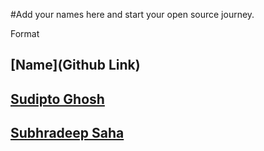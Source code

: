 #Add your names here and start your open source journey.

Format 
## [Name](Github Link)

## [Sudipto Ghosh](https://github.com/pydevsg/)
## [Subhradeep Saha](https://github.com/SubhradeepSS)
